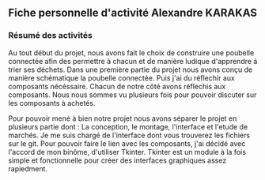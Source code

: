 ## Fiche personnelle d'activité Alexandre KARAKAS
### Résumé des activités

Au tout début du projet, nous avons fait le choix de construire une poubelle connectée afin des permettre à chacun et de manière ludique d'apprendre à trier ses déchets. 
Dans une première partie du projet nous avons conçu de manière schématique la poubelle connectée. Puis j'ai du réflechir aux composants nécéssaire.
Chacun de notre côté avons réflechis aux composants. Nous nous sommes vu plusieurs fois pour pouvoir discuter sur les composants à achetés. 

Pour pouvoir mené à bien notre projet nous avons séparer le projet en plusieurs partie dont :
La conception, le montage, l'interface et l'etude de marchés. 
Je me suis chargé de l'interface dont vous trouverez les fichiers sur le git. Pour pouvoir faire le lien avec les composants, j'ai décidé avec l'accord de mon binôme, d'utiliser Tkinter. Tkinter est un module à la fois simple et fonctionnelle pour créer des interfaces graphiques assez rapiedment.

